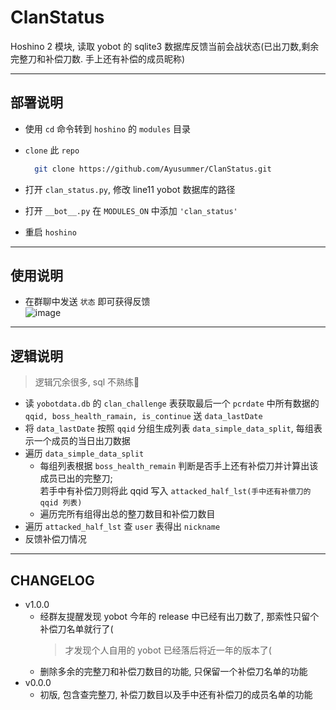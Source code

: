 # ClanStatus
Hoshino 2 模块, 读取 yobot 的 sqlite3 数据库反馈当前会战状态(已出刀数,剩余完整刀和补偿刀数. 手上还有补偿的成员昵称)

---
## 部署说明

- 使用 `cd` 命令转到 `hoshino` 的 `modules` 目录

- `clone` 此 `repo`  
  ```bash
    git clone https://github.com/Ayusummer/ClanStatus.git
  ```
- 打开 `clan_status.py`, 修改 line11 yobot 数据库的路径
- 打开 `__bot__.py` 在 `MODULES_ON` 中添加 `'clan_status'`
- 重启 `hoshino`

---
## 使用说明
- 在群聊中发送 `状态` 即可获得反馈   
  ![image](https://user-images.githubusercontent.com/59549826/141666337-6e21c433-c91d-4b8d-ac72-2ffdf40e461f.png)

---
## 逻辑说明
> 逻辑冗余很多, sql 不熟练🥲
- 读 `yobotdata.db` 的 `clan_challenge` 表获取最后一个 `pcrdate` 中所有数据的 `qqid, boss_health_ramain, is_continue` 送 `data_lastDate`
- 将 `data_lastDate` 按照 `qqid` 分组生成列表 `data_simple_data_split`, 每组表示一个成员的当日出刀数据
- 遍历 `data_simple_data_split`
  - 每组列表根据 `boss_health_remain` 判断是否手上还有补偿刀并计算出该成员已出的完整刀;   
    若手中有补偿刀则将此 qqid 写入 `attacked_half_lst(手中还有补偿刀的 qqid 列表)`
  - 遍历完所有组得出总的整刀数目和补偿刀数目
- 遍历 `attacked_half_lst` 查 `user` 表得出 `nickname`
- 反馈补偿刀情况

---
## CHANGELOG
- v1.0.0  
  - 经群友提醒发现 yobot 今年的 release 中已经有出刀数了, 那索性只留个补偿刀名单就行了(
    > 才发现个人自用的 yobot 已经落后将近一年的版本了(
  - 删除多余的完整刀和补偿刀数目的功能, 只保留一个补偿刀名单的功能
- v0.0.0
  - 初版, 包含查完整刀, 补偿刀数目以及手中还有补偿刀的成员名单的功能

